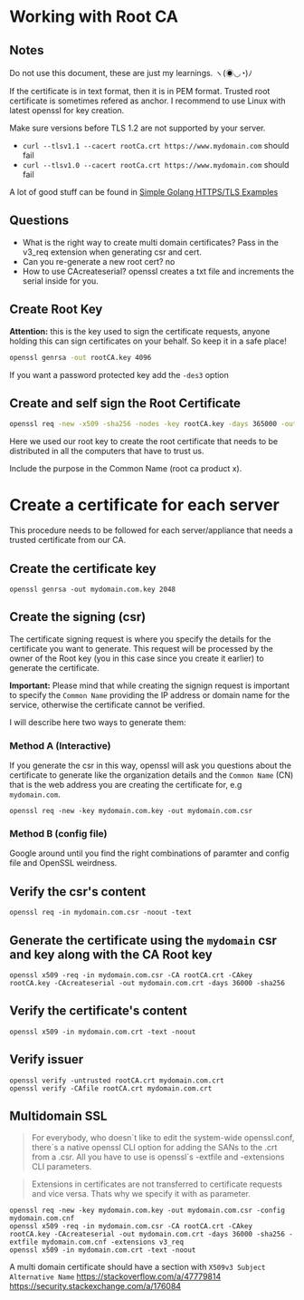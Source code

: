 # Working with Root CA

## Notes
Do not use this document, these are just my learnings. ヽ(◉◡◔)ﾉ

If the certificate is in text format, then it is in PEM format.
Trusted root certificate is sometimes refered as anchor.
I recommend to use Linux with latest openssl for key creation.

Make sure versions before TLS 1.2 are not supported by your server.

* `curl --tlsv1.1 --cacert rootCa.crt https://www.mydomain.com` should fail
* `curl --tlsv1.0 --cacert rootCa.crt https://www.mydomain.com` should fail

A lot of good stuff can be found in [Simple Golang HTTPS/TLS Examples](https://github.com/denji/golang-tls)

## Questions
* What is the right way to create multi domain certificates? Pass in the v3_req extension when generating csr and cert.
* Can you re-generate a new root cert? no
* How to use CAcreateserial? openssl creates a txt file and increments the serial inside for you.

## Create Root Key

**Attention:** this is the key used to sign the certificate requests, anyone holding this can sign certificates on your behalf. So keep it in a safe place!

```bash
openssl genrsa -out rootCA.key 4096
```

If you want a password protected key add the `-des3` option

## Create and self sign the Root Certificate

```bash
openssl req -new -x509 -sha256 -nodes -key rootCA.key -days 365000 -out rootCA.crt
```

Here we used our root key to create the root certificate that needs to be distributed in all the computers that have to trust us.

Include the purpose in the Common Name (root ca product x).


# Create a certificate for each server

This procedure needs to be followed for each server/appliance that needs a trusted certificate from our CA.

## Create the certificate key

```
openssl genrsa -out mydomain.com.key 2048
```

## Create the signing  (csr)

The certificate signing request is where you specify the details for the certificate you want to generate.
This request will be processed by the owner of the Root key (you in this case since you create it earlier) to generate the certificate.

**Important:** Please mind that while creating the signign request is important to specify the `Common Name` providing the IP address or domain name for the service, otherwise the certificate cannot be verified.

I will describe here two ways to generate them:

### Method A (Interactive)

If you generate the csr in this way, openssl will ask you questions about the certificate to generate like the organization details and the `Common Name` (CN) that is the web address you are creating the certificate for, e.g `mydomain.com`.

```
openssl req -new -key mydomain.com.key -out mydomain.com.csr
```

### Method B (config file)

Google around until you find the right combinations of paramter and config file and OpenSSL weirdness.

## Verify the csr's content

```
openssl req -in mydomain.com.csr -noout -text
```

## Generate the certificate using the `mydomain` csr and key along with the CA Root key

```
openssl x509 -req -in mydomain.com.csr -CA rootCA.crt -CAkey rootCA.key -CAcreateserial -out mydomain.com.crt -days 36000 -sha256
```

## Verify the certificate's content

```
openssl x509 -in mydomain.com.crt -text -noout
```

## Verify issuer
```
openssl verify -untrusted rootCA.crt mydomain.com.crt
openssl verify -CAfile rootCA.crt mydomain.com.crt
```

## Multidomain SSL

> For everybody, who doesn´t like to edit the system-wide openssl.conf, there´s a native openssl CLI option for adding the SANs to the .crt from a .csr. All you have to use is openssl´s -extfile and -extensions CLI parameters.

> Extensions in certificates are not transferred to certificate requests and vice versa. Thats why we specify it with as parameter.

```
openssl req -new -key mydomain.com.key -out mydomain.com.csr -config mydomain.com.cnf
openssl x509 -req -in mydomain.com.csr -CA rootCA.crt -CAkey rootCA.key -CAcreateserial -out mydomain.com.crt -days 36000 -sha256 -extfile mydomain.com.cnf -extensions v3_req
openssl x509 -in mydomain.com.crt -text -noout

```

A multi domain certificate should have a section with `X509v3 Subject Alternative Name`
https://stackoverflow.com/a/47779814 https://security.stackexchange.com/a/176084
